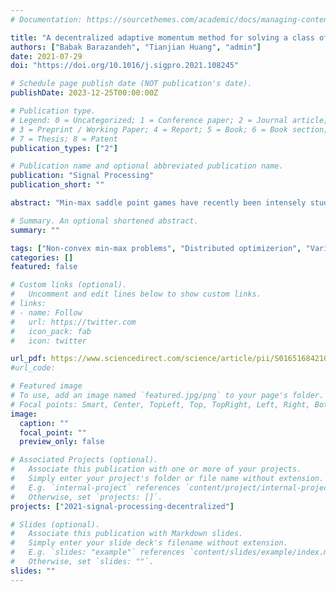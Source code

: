```yaml
---
# Documentation: https://sourcethemes.com/academic/docs/managing-content/

title: "A decentralized adaptive momentum method for solving a class of min-max optimization problems"
authors: ["Babak Barazandeh", "Tianjian Huang", "admin"]
date: 2021-07-29
doi: "https://doi.org/10.1016/j.sigpro.2021.108245"

# Schedule page publish date (NOT publication's date).
publishDate: 2023-12-25T00:00:00Z

# Publication type.
# Legend: 0 = Uncategorized; 1 = Conference paper; 2 = Journal article;
# 3 = Preprint / Working Paper; 4 = Report; 5 = Book; 6 = Book section;
# 7 = Thesis; 8 = Patent
publication_types: ["2"]

# Publication name and optional abbreviated publication name.
publication: "Signal Processing"
publication_short: ""

abstract: "Min-max saddle point games have recently been intensely studied, due to their wide range of applications, including training Generative Adversarial Networks (GANs). However, most of the recent efforts for solving them are limited to special regimes such as convex-concave games. Further, it is customarily assumed that the underlying optimization problem is solved either by a single machine or in the case of multiple machines connected in centralized fashion, wherein each one communicates with a central node. The latter approach becomes challenging, when the underlying communications network has low bandwidth. In addition, privacy considerations may dictate that certain nodes can communicate with a subset of other nodes. Hence, it is of interest to develop methods that solve min-max games in a decentralized manner. To that end, we develop a decentralized adaptive momentum (ADAM)-type algorithm for solving min-max optimization problem under the condition that the objective function satisfies a Minty Variational Inequality condition, which is a generalization to convex-concave case. The proposed method overcomes shortcomings of recent non-adaptive gradient-based decentralized algorithms for min-max optimization problems, that do not perform well in practice and require careful tuning. In this paper, we obtain non-asymptotic rates of convergence of the proposed algorithm (coined Dadam ) for finding a (stochastic) first-order Nash equilibrium point and subsequently evaluate its performance on training GANs. The extensive empirical evaluation shows that Dadam outperforms recently developed methods, including decentralized optimistic stochastic gradient for solving such min-max problems."

# Summary. An optional shortened abstract.
summary: ""

tags: ["Non-convex min-max problems", "Distributed optimizerion", "Variational inequality", "First-order Nash equilibria"]
categories: []
featured: false

# Custom links (optional).
#   Uncomment and edit lines below to show custom links.
# links:
# - name: Follow
#   url: https://twitter.com
#   icon_pack: fab
#   icon: twitter

url_pdf: https://www.sciencedirect.com/science/article/pii/S0165168421002826
#url_code: 

# Featured image
# To use, add an image named `featured.jpg/png` to your page's folder.
# Focal points: Smart, Center, TopLeft, Top, TopRight, Left, Right, BottomLeft, Bottom, BottomRight.
image:
  caption: ""
  focal_point: ""
  preview_only: false

# Associated Projects (optional).
#   Associate this publication with one or more of your projects.
#   Simply enter your project's folder or file name without extension.
#   E.g. `internal-project` references `content/project/internal-project/index.md`.
#   Otherwise, set `projects: []`.
projects: ["2021-signal-processing-decentralized"]

# Slides (optional).
#   Associate this publication with Markdown slides.
#   Simply enter your slide deck's filename without extension.
#   E.g. `slides: "example"` references `content/slides/example/index.md`.
#   Otherwise, set `slides: ""`.
slides: ""
---
```

